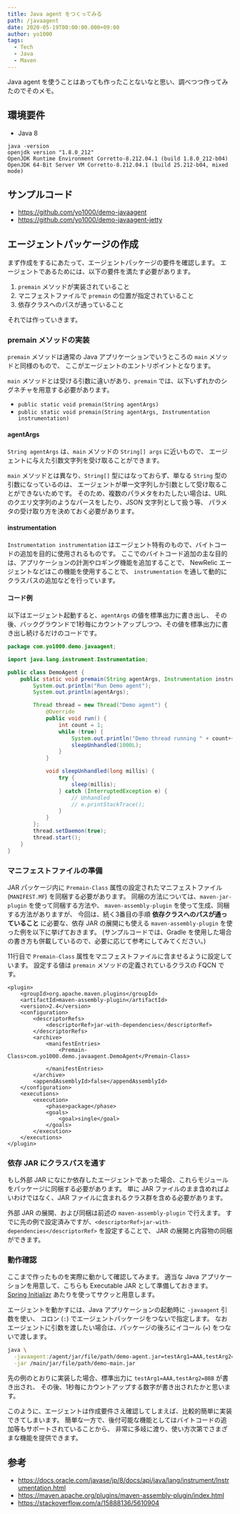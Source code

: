 ```yaml
---
title: Java agent をつくってみる
path: /javaagent
date: 2020-05-19T00:00:00.000+09:00
author: yo1000
tags:
  - Tech
  - Java
  - Maven
---
```


Java agent を使うことはあっても作ったことないなと思い、調べつつ作ってみたのでそのメモ。

## 環境要件
- Java 8

```
java -version
openjdk version "1.8.0_212"
OpenJDK Runtime Environment Corretto-8.212.04.1 (build 1.8.0_212-b04)
OpenJDK 64-Bit Server VM Corretto-8.212.04.1 (build 25.212-b04, mixed mode)
```


## サンプルコード
- https://github.com/yo1000/demo-javaagent
- https://github.com/yo1000/demo-javaagent-jetty


## エージェントパッケージの作成
まず作成をするにあたって、エージェントパッケージの要件を確認します。
エージェントであるためには、以下の要件を満たす必要があります。

1. `premain` メソッドが実装されていること
2. マニフェストファイルで `premain` の位置が指定されていること
3. 依存クラスへのパスが通っていること

それでは作っていきます。

### premain メソッドの実装
`premain` メソッドは通常の Java アプリケーションでいうところの `main` メソッドと同様のもので、
ここがエージェントのエントリポイントとなります。

`main` メソッドとは受ける引数に違いがあり、`premain` では、以下いずれかのシグネチャを用意する必要があります。

- `public static void premain(String agentArgs)`
- `public static void premain(String agentArgs, Instrumentation instrumentation)`

#### agentArgs
`String agentArgs` は、`main` メソッドの `String[] args` に近いもので、
エージェントに与えた引数文字列を受け取ることができます。

`main` メソッドとは異なり、`String[]` 型にはなっておらず、単なる `String` 型の引数になっているのは、
エージェントが単一文字列しか引数として受け取ることができないためです。
そのため、複数のパラメタをわたしたい場合は、URL のクエリ文字列のようなパースをしたり、JSON 文字列として扱う等、
パラメタの受け取り方を決めておく必要があります。

#### instrumentation
`Instrumentation instrumentation` はエージェント特有のもので、バイトコードの追加を目的に使用されるものです。
ここでのバイトコード追加の主な目的は、アプリケーションの計測やロギング機能を追加することで、
NewRelic エージェントなどはこの機能を使用することで、
`instrumentation` を通して動的にクラスパスの追加などを行っています。

#### コード例
以下はエージェント起動すると、`agentArgs` の値を標準出力に書き出し、
その後、バックグラウンドで1秒毎にカウントアップしつつ、その値を標準出力に書き出し続けるだけのコードです。

```java
package com.yo1000.demo.javaagent;

import java.lang.instrument.Instrumentation;

public class DemoAgent {
    public static void premain(String agentArgs, Instrumentation instrumentation) {
        System.out.println("Run Demo agent");
        System.out.println(agentArgs);

        Thread thread = new Thread("Demo agent") {
            @Override
            public void run() {
                int count = 1;
                while (true) {
                    System.out.println("Demo thread running " + count++);
                    sleepUnhandled(1000L);
                }
            }

            void sleepUnhandled(long millis) {
                try {
                    sleep(millis);
                } catch (InterruptedException e) {
                    // Unhandled
                    // e.printStackTrace();
                }
            }
        };
        thread.setDaemon(true);
        thread.start();
    }
}
```

### マニフェストファイルの準備
JAR パッケージ内に `Premain-Class` 属性の設定されたマニフェストファイル (`MANIFEST.MF`) を同梱する必要があります。
同梱の方法については、`maven-jar-plugin` を使って同梱する方法や、
`maven-assembly-plugin` を使って生成、同梱する方法がありますが、
今回は、続く3番目の手順 **依存クラスへのパスが通っていること** に必要な、依存 JAR の展開にも使える
`maven-assembly-plugin` を使った例を以下に挙げておきます。
(サンプルコードでは、Gradle を使用した場合の書き方も併載しているので、必要に応じて参考にしてみてください。)

11行目で `Premain-Class` 属性をマニフェストファイルに含ませるように設定しています。
設定する値は `premain` メソッドの定義されているクラスの FQCN です。

```xml{numberLines:true}{11}
<plugin>
    <groupId>org.apache.maven.plugins</groupId>
    <artifactId>maven-assembly-plugin</artifactId>
    <version>2.4</version>
    <configuration>
        <descriptorRefs>
            <descriptorRef>jar-with-dependencies</descriptorRef>
        </descriptorRefs>
        <archive>
            <manifestEntries>
                <Premain-Class>com.yo1000.demo.javaagent.DemoAgent</Premain-Class>

            </manifestEntries>
        </archive>
        <appendAssemblyId>false</appendAssemblyId>
    </configuration>
    <executions>
        <execution>
            <phase>package</phase>
            <goals>
                <goal>single</goal>
            </goals>
        </execution>
    </executions>
</plugin>
```

### 依存 JAR にクラスパスを通す
もし外部 JAR になにか依存したエージェントであった場合、これらモジュールをパッケージに同梱する必要があります。
単に JAR ファイルのまま含めればよいわけではなく、JAR ファイルに含まれるクラス群を含める必要があります。

外部 JAR の展開、および同梱は前述の `maven-assembly-plugin` で行えます。
すでに先の例で設定済みですが、`<descriptorRef>jar-with-dependencies</descriptorRef>` を設定することで、
JAR の展開と内容物の同梱ができます。

### 動作確認
ここまで作ったものを実際に動かして確認してみます。
適当な Java アプリケーションを用意して、こちらも Executable JAR として準備しておきます。
[Spring Initializr](https://start.spring.io/) あたりを使ってサクッと用意します。

エージェントを動かすには、Java アプリケーションの起動時に `-javaagent` 引数を使い、
コロン (`:`) でエージェントパッケージをつないで指定します。
なおエージェントに引数を渡したい場合は、パッケージの後ろにイコール (`=`) をつないで渡します。

```bash
java \
  -javaagent:/agent/jar/file/path/demo-agent.jar=testArg1=AAA,testArg2=BBB \
  -jar /main/jar/file/path/demo-main.jar
```

先の例のとおりに実装した場合、標準出力に `testArg1=AAA,testArg2=BBB` が書き出され、
その後、1秒毎にカウントアップする数字が書き出されたかと思います。

このように、エージェントは作成要件さえ確認してしまえば、比較的簡単に実装できてしまいます。
簡単な一方で、後付可能な機能としてはバイトコードの追加等もサポートされていることから、
非常に多岐に渡り、使い方次第でさまざまな機能を提供できます。


## 参考
- https://docs.oracle.com/javase/jp/8/docs/api/java/lang/instrument/Instrumentation.html
- https://maven.apache.org/plugins/maven-assembly-plugin/index.html
- https://stackoverflow.com/a/15888136/5610904

